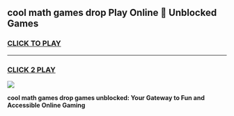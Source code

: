 
## cool math games drop Play Online 👋 Unblocked Games
<h3>
<a href="https://news.freeplayer.one?title=cool_math_games_drop&ref=17CMG">CLICK TO PLAY</a></h3>
<hr>

<h3>
<a href="https://news.freeplayer.one?title=cool_math_games_drop&ref=17CMG">CLICK 2 PLAY</a>
  
</h3>

<a href="https://news.freeplayer.one?title=cool_math_games_drop&ref=17CMG/"><img src="https://clearcache.store/games.png"></a>


**cool math games drop games unblocked: Your Gateway to Fun and Accessible Online Gaming**
